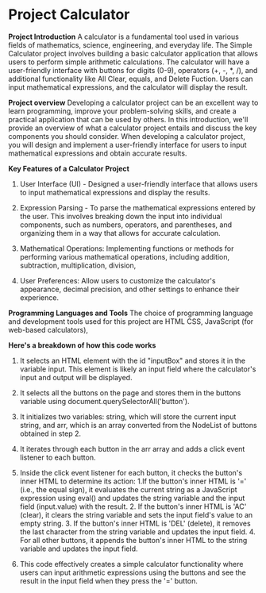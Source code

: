 # Project Calculator

**Project Introduction**
A calculator is a fundamental tool used in various fields of mathematics, science, engineering, and everyday life. The Simple Calculator project involves building a basic calculator application that allows users to perform simple arithmetic calculations. The calculator will have a user-friendly interface with buttons for digits (0-9), operators (+, -, *, /), and additional functionality like All Clear, equals, and Delete Fuction. Users can input mathematical expressions, and the calculator will display the result.

**Project overview**
Developing a calculator project can be an excellent way to learn programming, improve your problem-solving skills, and create a practical application that can be used by others. In this introduction, we'll provide an overview of what a calculator project entails and discuss the key components you should consider. When developing a calculator project, you will design and implement a user-friendly interface for users to input mathematical expressions and obtain accurate results.

**Key Features of a Calculator Project**
1. User Interface (UI) - Designed a user-friendly interface that allows users to input mathematical expressions and display the results.

2. Expression Parsing - To parse the mathematical expressions entered by the user. This involves breaking down the input into individual components, such as numbers, operators, and parentheses, and organizing them in a way that allows for accurate calculation.

3. Mathematical Operations: Implementing functions or methods for performing various mathematical operations, including addition, subtraction, multiplication, division,

4. User Preferences: Allow users to customize the calculator's appearance, decimal precision, and other settings to enhance their experience.

**Programming Languages and Tools**
The choice of programming language and development tools used for this project are HTML CSS, JavaScript (for web-based calculators),

**Here's a breakdown of how this code works**
1. It selects an HTML element with the id "inputBox" and stores it in the variable input. This element is likely an input field where the calculator's input and output will be displayed.

2. It selects all the buttons on the page and stores them in the buttons variable using document.querySelectorAll('button').

3. It initializes two variables: string, which will store the current input string, and arr, which is an array converted from the NodeList of buttons obtained in step 2.

4. It iterates through each button in the arr array and adds a click event listener to each button.

5. Inside the click event listener for each button, it checks the button's inner HTML to determine its action:
     1.If the button's inner HTML is '=' (i.e., the equal sign), it evaluates the current string as a JavaScript expression using eval() and updates the string variable and 
       the input field (input.value) with the result.
     2. If the button's inner HTML is 'AC' (clear), it clears the string variable and sets the input field's value to an empty string.
     3. If the button's inner HTML is 'DEL' (delete), it removes the last character from the string variable and updates the input field.
     4. For all other buttons, it appends the button's inner HTML to the string variable and updates the input field.

6. This code effectively creates a simple calculator functionality where users can input arithmetic expressions using the buttons and see the result in the input field when they press the '=' button.
